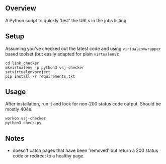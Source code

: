 Overview
--------

A Python script to quickly 'test' the URLs in the jobs listing.

Setup
-----

Assuming you've checked out the latest code and using `virtualenvwrapper` based toolset (but easily adapted for plain `virtualenv`):
```
cd link_checker
mkvirtualenv -p python3 vsj-checker
setvirtualenvproject
pip install -r requirements.txt
```

Usage
-----

After installation, run it and look for non-200 status code output. Should be mostly 404s.
```
workon vsj-checker
python3 check.py
```

Notes
-----

* doesn't catch pages that have been 'removed' but return a 200 status code or redirect to a healthy page.
